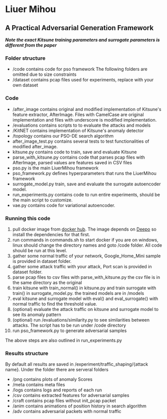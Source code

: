 # Liuer Mihou
## A Practical Adversarial Generation Framework

***Note the exact Kitsune training parameters and surrogate parameters is different from the paper***

### Folder structure
- /code contains code for pso framework
The following folders are omitted due to size constraints
- /dataset contains pcap files used for experiments, replace with your own dataset

### Code
- /after_image contains original and modified implementation of Kitsune's feature extractor, AfterImage. Files with CamelCase are original implementation and files with underscore is modified implementation.
- /evaluations contains scripts to to evaluate the attacks and models
- /KitNET contains implementation of Kitsune's anomaly detector
- /topology contains our PSO-DE search algorithm
- after_image_test.py contains several tests to test functionalities of modified after_image.
- kitsune.py contains code to train, save and evaluate Kitsune
- parse_with_kitsune.py contains code that parses pcap files with AfterImage, parsed values are features saved in CSV files
- pso.py is the main LiuerMihou framework
- pso_framework.py defines hyperparameters that runs the LiuerMihou framework
- surrogate_model.py train, save and evaluate the surrogate autoencoder model.
- run_experiments.py contains code to run entire experiments, should be the main script to customize.
- vae.py contains code for variational autoencoder.

### Running this code
1. pull docker image from [docker hub](https://hub.docker.com/repository/docker/kihy/deepo-nids). The image depends on [Deepo](https://github.com/ufoym/deepo) so install the dependencies for that first.
2. run commands in commands.sh to start docker if you are on windows, linux should change the directory names and goto /code folder. All code should be run at this level.
3. gather some normal traffic of your network, Google_Home_Mini sample is provided in dataset folder.
4. gather some attack traffic with your attack, Port scan is provided in dataset folder.
5. parse pcap files to csv files with parse_with_kitsune.py the csv file is in the same directory as the original
6. train kitsune with train_normal() in kitsune.py and train surrogate with train() in surrogate_model.py. the trained models are in /models
7. eval kitsune and surrogate model with eval() and eval_surrogate() with normal traffic to find the threshold value.
8. (optional) evaluate the attack traffic on kitsune and surrogate model to see its anomaly pattern
9. (optional) run /evaluations/similarity.py to see similarities between attacks. The script has to be run under /code directory
10. run pso_framework.py to generate adversarial samples

The above steps are also outlined in run_experiments.py

### Results structure
By default all results are saved in /experiment/traffic_shaping/{attack name}. Under the folder there are serveral folders
- /png contains plots of anomaly Scores
- /meta contains meta files
- /logs contains logs and reports of each run
- /csv contains extracted features for adversarial samples
- /craft contains pcap files without init_pcap packet
- /anim contains animations of position history in search algorithm
- /adv contains adversarial packets with normal traffic
